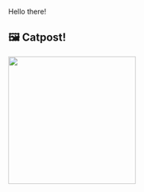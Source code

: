 Hello there!



## 🖼️ Catpost!

<sub>
    <img src="https://cdn2.thecatapi.com/images/344.gif" height="256">
</sub>

